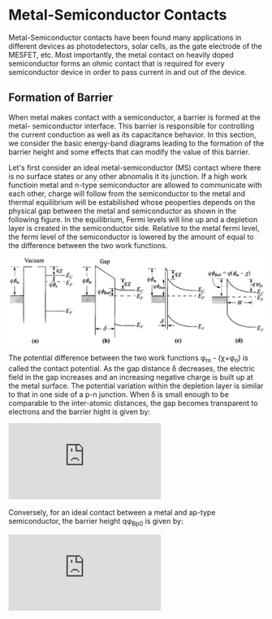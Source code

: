 # Metal-Semiconductor Contacts
Metal-Semiconductor contacts have been found many applications in different devices as photodetectors, solar cells, as the gate electrode of the MESFET,
etc. Most importantly, the metal contact on heavily doped semiconductor forms an ohmic contact that is required for every semiconductor 
device in order to pass current in and out of the device.

## Formation of Barrier
When metal makes contact with a semiconductor, a barrier is formed at the metal- semiconductor interface. This barrier is responsible for 
controlling the current conduction as well as its capacitance behavior. In this section, we consider the basic energy-band diagrams leading to 
the formation of the barrier height and some effects that can modify the value of this barrier.

Let's first consider an ideal metal-semiconductor (MS) contact where there is no surface states or any other abnomalis it its junction. If a high work functioin metal and n-type semiconductor are allowed to communicate with each other, charge will follow from the semiconductor to the metal and thermal equilibrium will be estabilished whose peoperties depends on the physical gap between the metal and semiconductor as shown in the following figure. In the equilibrium, Fermi levels will line up and a depletion layer is created in the semiconductor side. Relative to the metal fermi level, the fermi level of the semiconductor is lowered by the amount of equal to the difference between the two work functions.

![](https://github.com/rvatanme/Device-Building-Blocks/blob/main/MS_Contacts/Band_diag_MS.png)

The potential difference between the two work functions φ<sub>m</sub> - (χ+φ<sub>n</sub>) is called the contact potential. As the gap distance δ decreases, the electric field in the gap increases and an increasing negative charge is built up at the metal surface. The potential variation within the depletion layer is similar to that in one side of a p-n junction. When δ is small enough to be comparable to the inter-atomic distances, the gap becomes transparent to electrons and the barrier hight is given by:

![](https://latex.codecogs.com/svg.latex?%5CLARGE%20q%5Cphi%20_%7BBn0%7D%20%3D%20q%28%5Cphi%20_m%20-%20%5Cchi%29)

Conversely, for an ideal contact between a metal and ap-type semiconductor, the barrier height qφ<sub>Bp0</sub> is given by:

![](https://latex.codecogs.com/svg.latex?%5CLARGE%20q%5Cphi%20_%7BBp0%7D%20%3D%20E_g%20-%20q%28%5Cphi%20_m%20-%20%5Cchi%29)
